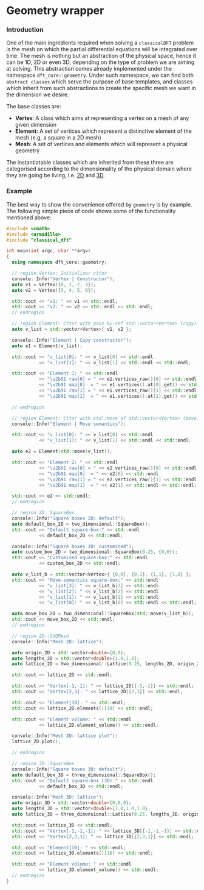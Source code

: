 # Geometry wrapper

### Introduction

One of the main ingredients required when solving a `classicalDFT` problem is the mesh on which the partial differential equations will be integrated over time. The mesh is nothing but an abstraction of the physical space, hence it can be 1D, 2D or even 3D, depending on the type of problem we are aiming at solving. This abstraction comes already implemented under the namespace `dft_core::geometry`. Under such namespace, we can find both `abstract classes` which serve the purpose of base templates, and classes which inherit from such abstractions to create the specific mesh we want in the dimension we desire. 

The base classes are:

* **Vertex**: A class which aims at representing a vertex on a mesh of any given dimension
* **Element**: A set of vertices which represent a distinctive element of the mesh (e.g, a square in a 2D mesh)
* **Mesh**: A set of vertices and elements which will represent a physical geometry

The instantiatable classes which are inherited from these three are categorised according to the dimensionality of the physical domain where they are going be living, i.e. [2D](core/dft_lib/geometry/2D) and [3D](core/dft_lib/geometry/3D).

### Example

The best way to show the convenience offered by `geometry` is by example. The following simple piece of code shows some of the functionality mentioned above:

```c++
#include <cmath>
#include <armadillo>
#include "classical_dft"

int main(int argc, char **argv)
{
  using namespace dft_core::geometry;

  // region Vertex: Initializer cttor
  console::Info("Vertex | Constructor");
  auto v1 = Vertex({0, 1, 2, 3});
  auto v2 = Vertex({3, 4, 5, 6});

  std::cout << "v1: " << v1 << std::endl;
  std::cout << "v2: " << v2 << std::endl << std::endl;
  // endregion

  // region Element: Cttor with pass-by-ref std::vector<Vertex> (copy)
  auto v_list = std::vector<Vertex>{ v1, v2 };

  console::Info("Element | Copy constructor");
  auto e1 = Element(v_list);

  std::cout << "v_list[0]: " << v_list[0] << std::endl
            << "v_list[1]: " << v_list[1] << std::endl << std::endl;

  std::cout << "Element 1: " << std::endl
            << "\u2b91 raw[0] = " << e1.vertices_raw()[0] << std::endl
            << "\u2b91 map[0]  = " << e1.vertices().at(0).get() << std::endl
            << "\u2b91 raw[1] = " << e1.vertices_raw()[1] << std::endl
            << "\u2b91 map[1]  = " << e1.vertices().at(1).get() << std::endl << std::endl;

  // endregion

  // region Element: Cttor with std::move of std::vector<Vertex> (move)
  console::Info("Element | Move semantics");

  std::cout << "v_list[0]: " << v_list[0] << std::endl
            << "v_list[1]: " << v_list[1] << std::endl << std::endl;

  auto e2 = Element(std::move(v_list));

  std::cout << "Element 2: " << std::endl
            << "\u2b91 raw[0] = " << e2.vertices_raw()[0] << std::endl
            << "\u2b91 map[0]  = " << e2[0] << std::endl
            << "\u2b91 raw[1] = " << e2.vertices_raw()[1] << std::endl
            << "\u2b91 map[1]  = " << e2[1] << std::endl << std::endl;

  std::cout << e2 << std::endl;
  // endregion

  // region 2D: SquareBox
  console::Info("Square boxes 2D: default");
  auto default_box_2D = two_dimensional::SquareBox();
  std::cout << "Default square-box:" << std::endl
            << default_box_2D << std::endl;

  console::Info("Square boxes 2D: customized");
  auto custom_box_2D = two_dimensional::SquareBox(0.25, {0,0});
  std::cout << "Customised square-box:" << std::endl
            << custom_box_2D << std::endl;

  auto v_list_b = std::vector<Vertex>{ {0,0}, {0,1}, {1,1}, {1,0} };
  std::cout << "Move-semantics square-box:" << std::endl
            << "v_list[3]: " << v_list_b[3] << std::endl
            << "v_list[2]: " << v_list_b[2] << std::endl
            << "v_list[1]: " << v_list_b[1] << std::endl
            << "v_list[0]: " << v_list_b[0] << std::endl << std::endl;

  auto move_box_2D = two_dimensional::SquareBox(std::move(v_list_b));
  std::cout << move_box_2D << std::endl;
  // endregion

  // region 2D::SUQMesh
  console::Info("Mesh 2D: lattice");

  auto origin_2D = std::vector<double>{0,0};
  auto lengths_2D = std::vector<double>{1.0,1.0};
  auto lattice_2D = two_dimensional::Lattice(0.25, lengths_2D, origin_2D);

  std::cout << lattice_2D << std::endl;

  std::cout << "Vertex[-1,-1]: " << lattice_2D[{-1,-1}] << std::endl;
  std::cout << "Vertex[2,3]: " << lattice_2D[{2,3}] << std::endl;

  std::cout << "Element[10]: " << std::endl;
  std::cout << lattice_2D.elements()[10] << std::endl;

  std::cout << "Element volume: " << std::endl
            << lattice_2D.element_volume() << std::endl;

  console::Info("Mesh 2D: lattice plot");
  lattice_2D.plot();

  // endregion

  // region 3D::SquareBox
  console::Info("Square boxes 3D: default");
  auto default_box_3D = three_dimensional::SquareBox();
  std::cout << "Default square-box (3D):" << std::endl
            << default_box_3D << std::endl;

  console::Info("Mesh 3D: lattice");
  auto origin_3D = std::vector<double>{0,0,0};
  auto lengths_3D = std::vector<double>{1.0,1.0,1.0};
  auto lattice_3D = three_dimensional::Lattice(0.25, lengths_3D, origin_3D);

  std::cout << lattice_3D << std::endl;
  std::cout << "Vertex[-1,-1,-1]: " << lattice_3D[{-1,-1,-1}] << std::endl;
  std::cout << "Vertex[2,3,1]: " << lattice_3D[{2,3,1}] << std::endl;

  std::cout << "Element[10]: " << std::endl;
  std::cout << lattice_3D.elements()[10] << std::endl;

  std::cout << "Element volume: " << std::endl
            << lattice_3D.element_volume() << std::endl;
  // endregion
}
```

